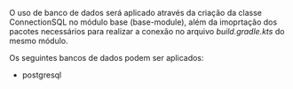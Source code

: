 O uso de banco de dados será aplicado através da criação da classe ConnectionSQL no módulo base (base-module), além da imoprtação dos pacotes necessários para realizar a conexão no arquivo _build.gradle.kts_ do mesmo módulo.

Os seguintes bancos de dados podem ser aplicados:
* postgresql